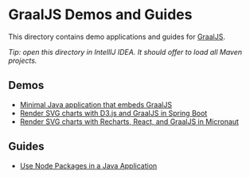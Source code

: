 # GraalJS Demos and Guides

This directory contains demo applications and guides for [GraalJS](https://www.graalvm.org/javascript/).

*Tip: open this directory in IntellIJ IDEA. It should offer to load all Maven projects.*

## Demos

- [Minimal Java application that embeds GraalJS](graaljs-starter/)
- [Render SVG charts with D3.js and GraalJS in Spring Boot](graaljs-spring-boot-d3/)
- [Render SVG charts with Recharts, React, and GraalJS in Micronaut](graaljs-micronaut-react-ssr/)

## Guides

- [Use Node Packages in a Java Application](graaljs-webpack-guide/)

